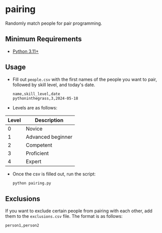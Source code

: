 # pairing

Randomly match people for pair programming.

## Minimum Requirements

* [Python 3.11+](https://www.python.org/downloads/)

## Usage

* Fill out `people.csv` with the first names of the people you want to pair, followed by skill level, and today's date.
    ```
    name,skill_level,date
    pythoninthegrass,3,2024-05-18
    ```
* Levels are as follows:

| Level | Description       |
| ----- | ----------------- |
| 0     | Novice            |
| 1     | Advanced beginner |
| 2     | Competent         |
| 3     | Proficient        |
| 4     | Expert            |

* Once the csv is filled out, run the script:
    ```bash
    python pairing.py
    ```

## Exclusions

If you want to exclude certain people from pairing with each other, add them to the `exclusions.csv` file. The format is as follows:

```
person1,person2
```
